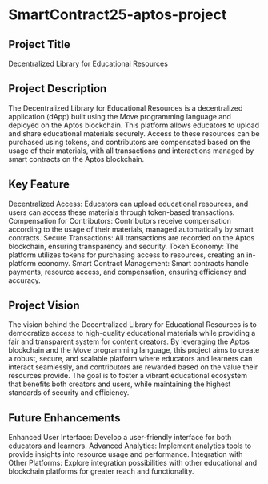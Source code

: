 # SmartContract25-aptos-project
<h2>Project Title</h2>
<p>Decentralized Library for Educational Resources</p>

<h2>Project Description</h2>
<p>The Decentralized Library for Educational Resources is a decentralized application (dApp) built using the Move programming language and deployed on the Aptos blockchain. This platform allows educators to upload and share educational materials securely. Access to these resources can be purchased using tokens, and contributors are compensated based on the usage of their materials, with all transactions and interactions managed by smart contracts on the Aptos blockchain.</p>

<h2>Key Feature</h2>
<p>Decentralized Access: Educators can upload educational resources, and users can access these materials through token-based transactions.
Compensation for Contributors: Contributors receive compensation according to the usage of their materials, managed automatically by smart contracts.
Secure Transactions: All transactions are recorded on the Aptos blockchain, ensuring transparency and security.
Token Economy: The platform utilizes tokens for purchasing access to resources, creating an in-platform economy.
Smart Contract Management: Smart contracts handle payments, resource access, and compensation, ensuring efficiency and accuracy.</p>

<h2>Project Vision</h2>
<p>The vision behind the Decentralized Library for Educational Resources is to democratize access to high-quality educational materials while providing a fair and transparent system for content creators. By leveraging the Aptos blockchain and the Move programming language, this project aims to create a robust, secure, and scalable platform where educators and learners can interact seamlessly, and contributors are rewarded based on the value their resources provide. The goal is to foster a vibrant educational ecosystem that benefits both creators and users, while maintaining the highest standards of security and efficiency.</p>

<h2>Future Enhancements</h2>
<p>Enhanced User Interface: Develop a user-friendly interface for both educators and learners.
Advanced Analytics: Implement analytics tools to provide insights into resource usage and performance.
Integration with Other Platforms: Explore integration possibilities with other educational and blockchain platforms for greater reach and functionality.
</p>
